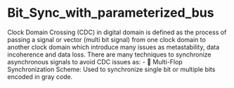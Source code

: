 # Bit_Sync_with_parameterized_bus
Clock Domain Crossing (CDC) in digital domain is defined as the process of passing a signal or vector (multi bit signal) from one clock domain to another clock domain which introduce many issues as metastability, data incoherence and data loss. There are many techniques to synchronize asynchronous signals to avoid CDC issues as: -  Multi-Flop Synchronization Scheme: Used to synchronize single bit or multiple bits encoded in gray code.
